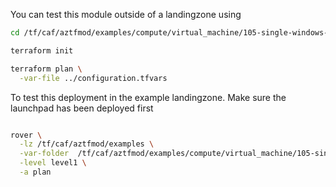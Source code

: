 You can test this module outside of a landingzone using

```bash
cd /tf/caf/aztfmod/examples/compute/virtual_machine/105-single-windows-vm-kv-admin-secrets/standalone

terraform init

terraform plan \
  -var-file ../configuration.tfvars


```

To test this deployment in the example landingzone. Make sure the launchpad has been deployed first

```bash

rover \
  -lz /tf/caf/aztfmod/examples \
  -var-folder  /tf/caf/aztfmod/examples/compute/virtual_machine/105-single-windows-vm-kv-admin-secrets \
  -level level1 \
  -a plan
  
```